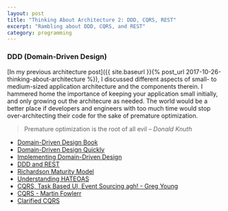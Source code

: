 ```yaml
---
layout: post
title: "Thinking About Architecture 2: DDD, CQRS, REST"
excerpt: "Rambling about DDD, CQRS, and REST"
category: programming
---
```


### DDD (Domain-Driven Design)

[In my previous architecture post]({{ site.baseurl }}{% post_url 2017-10-26-thinking-about-architecture %}), I discussed different aspects of small- to medium-sized application architecture and the components therein. I hammered home the importance of keeping your application small initially, and only growing out the architecure as needed. The world would be a better place if developers and engineers with too much time would stop over-architecting their code for the sake of premature optimization.

> Premature optimization is the root of all evil
> &ndash; <cite>Donald Knuth</cite>

- [Domain-Driven Design Book](https://www.amazon.com/Domain-Driven-Design-Tackling-Complexity-Software/dp/0321125215)
- [Domain-Driven Design Quickly](https://www.infoq.com/minibooks/domain-driven-design-quickly)
- [Implementing Domain-Driven Design](https://www.amazon.com/Implementing-Domain-Driven-Design-Vaughn-Vernon/dp/0321834577)
- [DDD and REST](https://www.infoq.com/presentations/ddd-rest)
- [Richardson Maturity Model](https://martinfowler.com/articles/richardsonMaturityModel.html)
- [Understanding HATEOAS](https://spring.io/understanding/HATEOAS)
- [CQRS, Task Based UI, Event Sourcing agh! - Greg Young](http://codebetter.com/gregyoung/2010/02/16/cqrs-task-based-uis-event-sourcing-agh/)
- [CQRS - Martin Fowlerr](https://martinfowler.com/bliki/CQRS.html)
- [Clarified CQRS](http://udidahan.com/wp-content/uploads/Clarified_CQRS.pdf)
